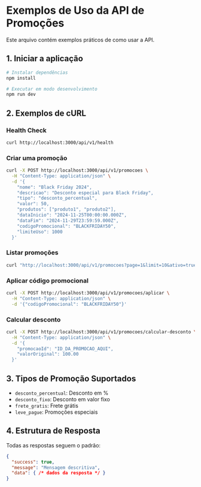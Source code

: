 # Exemplos de Uso da API de Promoções

Este arquivo contém exemplos práticos de como usar a API.

## 1. Iniciar a aplicação

```bash
# Instalar dependências
npm install

# Executar em modo desenvolvimento
npm run dev
```

## 2. Exemplos de cURL

### Health Check
```bash
curl http://localhost:3000/api/v1/health
```

### Criar uma promoção
```bash
curl -X POST http://localhost:3000/api/v1/promocoes \
  -H "Content-Type: application/json" \
  -d '{
    "nome": "Black Friday 2024",
    "descricao": "Desconto especial para Black Friday",
    "tipo": "desconto_percentual",
    "valor": 50,
    "produtos": ["produto1", "produto2"],
    "dataInicio": "2024-11-25T00:00:00.000Z",
    "dataFim": "2024-11-29T23:59:59.000Z",
    "codigoPromocional": "BLACKFRIDAY50",
    "limiteUso": 1000
  }'
```

### Listar promoções
```bash
curl "http://localhost:3000/api/v1/promocoes?page=1&limit=10&ativo=true"
```

### Aplicar código promocional
```bash
curl -X POST http://localhost:3000/api/v1/promocoes/aplicar \
  -H "Content-Type: application/json" \
  -d '{"codigoPromocional": "BLACKFRIDAY50"}'
```

### Calcular desconto
```bash
curl -X POST http://localhost:3000/api/v1/promocoes/calcular-desconto \
  -H "Content-Type: application/json" \
  -d '{
    "promocaoId": "ID_DA_PROMOCAO_AQUI",
    "valorOriginal": 100.00
  }'
```

## 3. Tipos de Promoção Suportados

- `desconto_percentual`: Desconto em %
- `desconto_fixo`: Desconto em valor fixo
- `frete_gratis`: Frete grátis
- `leve_pague`: Promoções especiais

## 4. Estrutura de Resposta

Todas as respostas seguem o padrão:

```json
{
  "success": true,
  "message": "Mensagem descritiva",
  "data": { /* dados da resposta */ }
}
```